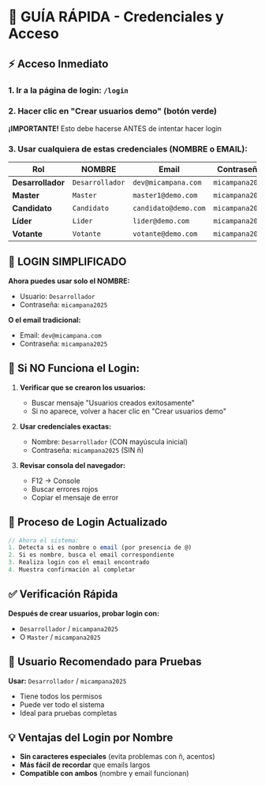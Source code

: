 
# 🔐 GUÍA RÁPIDA - Credenciales y Acceso

## ⚡ Acceso Inmediato

### 1. Ir a la página de login: `/login`

### 2. Hacer clic en "Crear usuarios demo" (botón verde)
**¡IMPORTANTE!** Esto debe hacerse ANTES de intentar hacer login

### 3. Usar cualquiera de estas credenciales (NOMBRE o EMAIL):

| Rol | **NOMBRE** | Email | Contraseña |
|---------|--------|--------|------------|
| **Desarrollador** | `Desarrollador` | `dev@micampana.com` | `micampana2025` |
| **Master** | `Master` | `master1@demo.com` | `micampana2025` |
| **Candidato** | `Candidato` | `candidato@demo.com` | `micampana2025` |
| **Líder** | `Lider` | `lider@demo.com` | `micampana2025` |
| **Votante** | `Votante` | `votante@demo.com` | `micampana2025` |

## 🎯 LOGIN SIMPLIFICADO

**Ahora puedes usar solo el NOMBRE:**
- Usuario: `Desarrollador`
- Contraseña: `micampana2025`

**O el email tradicional:**
- Email: `dev@micampana.com`
- Contraseña: `micampana2025`

## 🚨 Si NO Funciona el Login:

1. **Verificar que se crearon los usuarios:**
   - Buscar mensaje "Usuarios creados exitosamente"
   - Si no aparece, volver a hacer clic en "Crear usuarios demo"

2. **Usar credenciales exactas:**
   - Nombre: `Desarrollador` (CON mayúscula inicial)
   - Contraseña: `micampana2025` (SIN ñ)

3. **Revisar consola del navegador:**
   - F12 → Console
   - Buscar errores rojos
   - Copiar el mensaje de error

## 🔄 Proceso de Login Actualizado

```javascript
// Ahora el sistema:
1. Detecta si es nombre o email (por presencia de @)
2. Si es nombre, busca el email correspondiente
3. Realiza login con el email encontrado
4. Muestra confirmación al completar
```

## ✅ Verificación Rápida

**Después de crear usuarios, probar login con:**
- `Desarrollador` / `micampana2025`
- O `Master` / `micampana2025`

## 🎯 Usuario Recomendado para Pruebas

**Usar:** `Desarrollador` / `micampana2025`
- Tiene todos los permisos
- Puede ver todo el sistema
- Ideal para pruebas completas

## 💡 Ventajas del Login por Nombre

- **Sin caracteres especiales** (evita problemas con ñ, acentos)
- **Más fácil de recordar** que emails largos
- **Compatible con ambos** (nombre y email funcionan)
